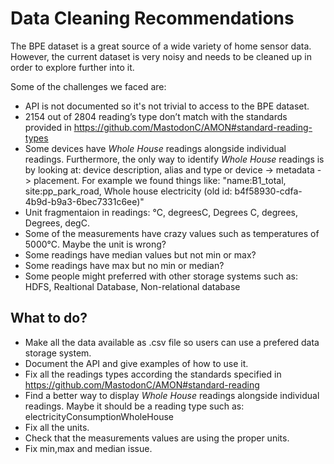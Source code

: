 # Data Cleaning Recommendations

The BPE dataset is a great source of a wide variety of home sensor data. However, the current dataset is very noisy and needs to be cleaned up in order to explore further into it.

Some of the challenges we faced are:

*	API is not documented so it's not trivial to access to the BPE dataset.
*	2154 out of 2804 reading’s type don’t match with the standards provided in https://github.com/MastodonC/AMON#standard-reading-types
*	Some devices have *Whole House* readings alongside individual readings. Furthermore, the only way to identify *Whole House* readings is by looking at: device description, alias and type or device -> metadata -> placement. For example we found things like: "name:B1_total, site:pp_park_road, Whole house electricity (old id: b4f58930-cdfa-4b9d-b9a3-6bec7331c6ee)"
*	Unit fragmentaion in readings: °C, degreesC, Degrees C, degrees, Degrees, degC.
*	Some of the measurements have crazy values such as temperatures of 5000°C. Maybe the unit is wrong?
*	Some readings have median values but not min or max?
*	Some readings have max but no min or median?
*	Some people might preferred with other storage systems such as: HDFS, Realtional Database, Non-relational database


## What to do?

*	Make all the data available as .csv file so users can use a prefered data storage system.
*	Document the API and give examples of how to use it.
*	Fix all the readings types according the standards specified in https://github.com/MastodonC/AMON#standard-reading
*	Find a better way to display *Whole House* readings alongside individual readings. Maybe it should be a reading type such as: electricityConsumptionWholeHouse
*	Fix all the units.
*	Check that the measurements values are using the proper units.
*	Fix min,max and median issue.
